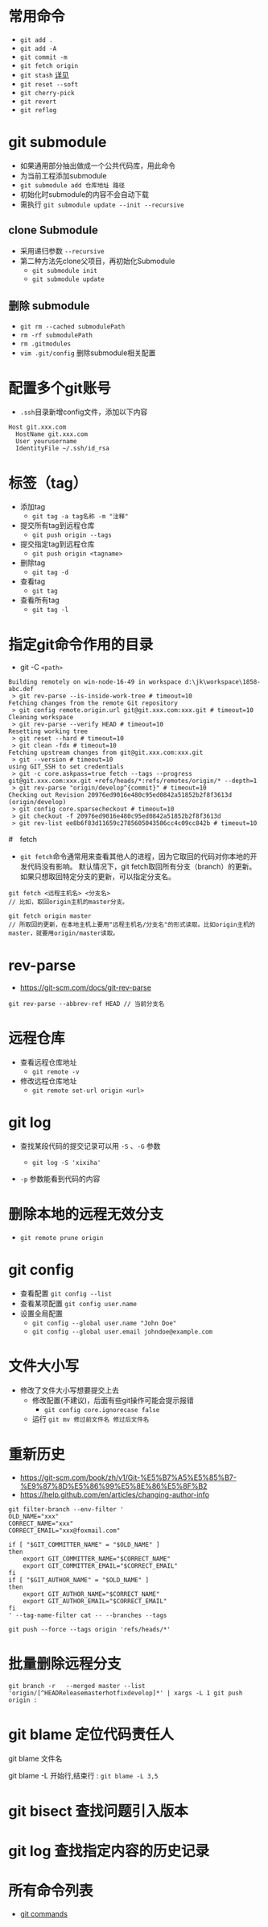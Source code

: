 # 常用命令
- `git add .`
- `git add -A`
- `git commit -m `
- `git fetch origin`
- `git stash` [详见](https://git-scm.com/docs/git-stash)
- `git reset --soft`
- `git cherry-pick`
- `git revert`
- `git reflog`

# git submodule
- 如果通用部分抽出做成一个公共代码库，用此命令
- 为当前工程添加submodule
- `git submodule add 仓库地址 路径`
- 初始化时submodule的内容不会自动下载
- 需执行 `git submodule update --init --recursive`
## clone Submodule
- 采用递归参数 `--recursive`
- 第二种方法先clone父项目，再初始化Submodule
  * `git submodule init`
  * `git submodule update`
## 删除 submodule
- `git rm --cached submodulePath`
- `rm -rf submodulePath`
- `rm .gitmodules`
- `vim .git/config` 删除submodule相关配置
# 配置多个git账号
- `.ssh`目录新增config文件，添加以下内容
```
Host git.xxx.com
  HostName git.xxx.com
  User yourusername
  IdentityFile ~/.ssh/id_rsa
```

# 标签（tag）

- 添加tag
  * `git tag -a tag名称 -m "注释"`
- 提交所有tag到远程仓库
  * `git push origin --tags`
- 提交指定tag到远程仓库
  * `git push origin <tagname>`
- 删除tag
  * `git tag -d `
- 查看tag
  * `git tag`
- 查看所有tag
  * `git tag -l`
  

# 指定git命令作用的目录
- git -C `<path>`


```shell
Building remotely on win-node-16-49 in workspace d:\jk\workspace\1858-abc.def
 > git rev-parse --is-inside-work-tree # timeout=10
Fetching changes from the remote Git repository
 > git config remote.origin.url git@git.xxx.com:xxx.git # timeout=10
Cleaning workspace
 > git rev-parse --verify HEAD # timeout=10
Resetting working tree
 > git reset --hard # timeout=10
 > git clean -fdx # timeout=10
Fetching upstream changes from git@git.xxx.com:xxx.git
 > git --version # timeout=10
using GIT_SSH to set credentials 
 > git -c core.askpass=true fetch --tags --progress git@git.xxx.com:xxx.git +refs/heads/*:refs/remotes/origin/* --depth=1
 > git rev-parse "origin/develop^{commit}" # timeout=10
Checking out Revision 20976ed9016e480c95ed0842a51852b2f8f3613d (origin/develop)
 > git config core.sparsecheckout # timeout=10
 > git checkout -f 20976ed9016e480c95ed0842a51852b2f8f3613d
 > git rev-list ee8b6f83d11659c2785605043586cc4c09cc842b # timeout=10
```


#　fetch
- `git fetch`命令通常用来查看其他人的进程，因为它取回的代码对你本地的开发代码没有影响。
默认情况下，git fetch取回所有分支（branch）的更新。如果只想取回特定分支的更新，可以指定分支名。

```
git fetch <远程主机名> <分支名>
// 比如，取回origin主机的master分支。

git fetch origin master
// 所取回的更新，在本地主机上要用"远程主机名/分支名"的形式读取。比如origin主机的master，就要用origin/master读取。

```


# rev-parse
- https://git-scm.com/docs/git-rev-parse
```
git rev-parse --abbrev-ref HEAD // 当前分支名
```

# 远程仓库
- 查看远程仓库地址
    *  `git remote -v`
- 修改远程仓库地址
    * `git remote set-url origin <url>`


# git log 
- 查找某段代码的提交记录可以用 `-S` 、`-G` 参数
  * `git log -S 'xixiha'`
  
- `-p` 参数能看到代码的内容


# 删除本地的远程无效分支
- `git remote prune origin`

# git config
- 查看配置 `git config --list`
- 查看某项配置 `git config user.name`
- 设置全局配置
  * `git config --global user.name "John Doe"`
  * `git config --global user.email johndoe@example.com`
  

# 文件大小写
- 修改了文件大小写想要提交上去
  * 修改配置(不建议)，后面有些git操作可能会提示报错
     * `git config core.ignorecase false`
  * 运行 `git mv 修过前文件名 修过后文件名`
  

# 重新历史
- https://git-scm.com/book/zh/v1/Git-%E5%B7%A5%E5%85%B7-%E9%87%8D%E5%86%99%E5%8E%86%E5%8F%B2
- https://help.github.com/en/articles/changing-author-info

```
git filter-branch --env-filter '
OLD_NAME="xxx"
CORRECT_NAME="xxx"
CORRECT_EMAIL="xxx@foxmail.com"

if [ "$GIT_COMMITTER_NAME" = "$OLD_NAME" ]
then
    export GIT_COMMITTER_NAME="$CORRECT_NAME"
    export GIT_COMMITTER_EMAIL="$CORRECT_EMAIL"
fi
if [ "$GIT_AUTHOR_NAME" = "$OLD_NAME" ]
then
    export GIT_AUTHOR_NAME="$CORRECT_NAME"
    export GIT_AUTHOR_EMAIL="$CORRECT_EMAIL"
fi
' --tag-name-filter cat -- --branches --tags

git push --force --tags origin 'refs/heads/*'
```


# 批量删除远程分支
```
git branch -r   --merged master --list 'origin/[^HEADReleasemasterhotfixdevelop]*' | xargs -L 1 git push origin :
```
# git blame 定位代码责任人

git blame 文件名

git blame -L 开始行,结束行 :
`git blame -L 3,5`

# git bisect 查找问题引入版本

# git log 查找指定内容的历史记录


# 所有命令列表
- [git commands](https://git-scm.com/docs/git#_git_commands)